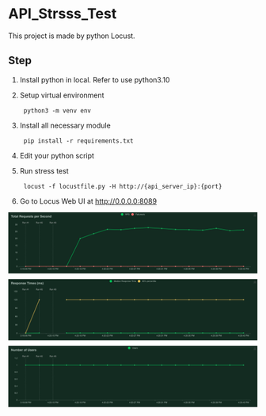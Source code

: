 # API_Strsss_Test
This project is made by python Locust.


## Step
1. Install python in local. Refer to use python3.10

2. Setup virtual environment
    
        python3 -m venv env

3. Install all necessary module

        pip install -r requirements.txt

3. Edit your python script

4. Run stress test

        locust -f locustfile.py -H http://{api_server_ip}:{port}

5. Go to Locus Web UI at http://0.0.0.0:8089

![image1](samples/total_requests_per_second_1666336394.png)